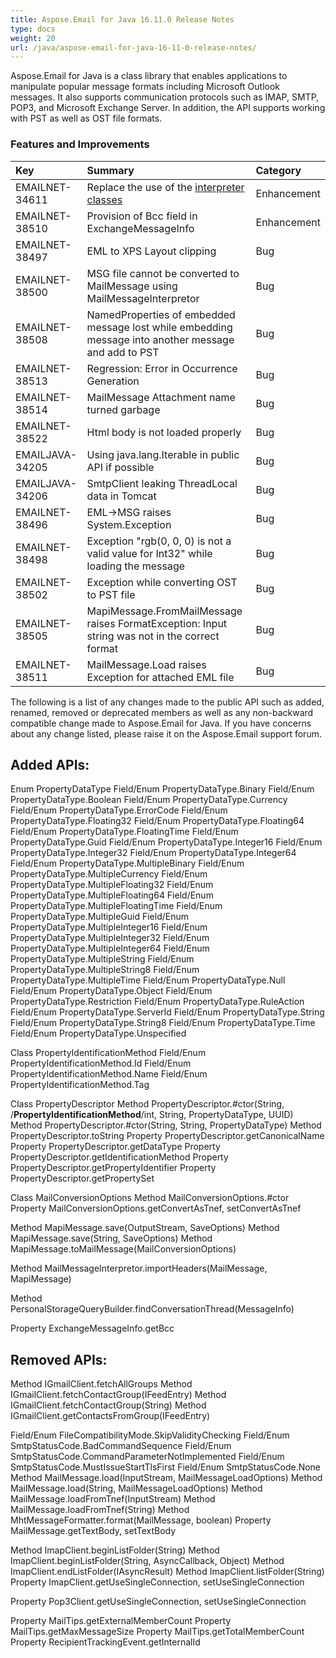 ```yaml
---
title: Aspose.Email for Java 16.11.0 Release Notes
type: docs
weight: 20
url: /java/aspose-email-for-java-16-11-0-release-notes/
---
```


Aspose.Email for Java is a class library that enables applications to manipulate popular message formats including Microsoft Outlook messages. It also supports communication protocols such as IMAP, SMTP, POP3, and Microsoft Exchange Server. In addition, the API supports working with PST as well as OST file formats.
### **Features and Improvements**

|**Key** |**Summary** |**Category** |
| :- | :- | :- |
|EMAILNET-34611|Replace the use of the [interpreter classes](/email/java/managing-message-files-with-aspose-email-outlook/#converting-msg-to-mime-message)|Enhancement |
|EMAILNET-38510|Provision of Bcc field in ExchangeMessageInfo|Enhancement |
|EMAILNET-38497|EML to XPS Layout clipping|Bug |
|EMAILNET-38500|MSG file cannot be converted to MailMessage using MailMessageInterpretor|Bug|
|EMAILNET-38508|NamedProperties of embedded message lost while embedding message into another message and add to PST|Bug|
|EMAILNET-38513|Regression: Error in Occurrence Generation|Bug|
|EMAILNET-38514|MailMessage Attachment name turned garbage|Bug|
|EMAILNET-38522|Html body is not loaded properly|Bug|
|EMAILJAVA-34205|Using java.lang.Iterable in public API if possible|Bug|
|EMAILJAVA-34206|SmtpClient leaking ThreadLocal data in Tomcat|Bug|
|EMAILNET-38496|EML->MSG raises System.Exception|Bug|
|EMAILNET-38498|Exception "rgb(0, 0, 0) is not a valid value for Int32" while loading the message|Bug|
|EMAILNET-38502|Exception while converting OST to PST file|Bug|
|EMAILNET-38505|MapiMessage.FromMailMessage raises FormatException: Input string was not in the correct format|Bug|
|EMAILNET-38511|MailMessage.Load raises Exception for attached EML file|Bug|

The following is a list of any changes made to the public API such as added, renamed, removed or deprecated members as well as any non-backward compatible change made to Aspose.Email for Java. If you have concerns about any change listed, please raise it on the Aspose.Email support forum.
## **Added APIs:**
Enum PropertyDataType
Field/Enum PropertyDataType.Binary
Field/Enum PropertyDataType.Boolean
Field/Enum PropertyDataType.Currency
Field/Enum PropertyDataType.ErrorCode
Field/Enum PropertyDataType.Floating32
Field/Enum PropertyDataType.Floating64
Field/Enum PropertyDataType.FloatingTime
Field/Enum PropertyDataType.Guid
Field/Enum PropertyDataType.Integer16
Field/Enum PropertyDataType.Integer32
Field/Enum PropertyDataType.Integer64
Field/Enum PropertyDataType.MultipleBinary
Field/Enum PropertyDataType.MultipleCurrency
Field/Enum PropertyDataType.MultipleFloating32
Field/Enum PropertyDataType.MultipleFloating64
Field/Enum PropertyDataType.MultipleFloatingTime
Field/Enum PropertyDataType.MultipleGuid
Field/Enum PropertyDataType.MultipleInteger16
Field/Enum PropertyDataType.MultipleInteger32
Field/Enum PropertyDataType.MultipleInteger64
Field/Enum PropertyDataType.MultipleString
Field/Enum PropertyDataType.MultipleString8
Field/Enum PropertyDataType.MultipleTime
Field/Enum PropertyDataType.Null
Field/Enum PropertyDataType.Object
Field/Enum PropertyDataType.Restriction
Field/Enum PropertyDataType.RuleAction
Field/Enum PropertyDataType.ServerId
Field/Enum PropertyDataType.String
Field/Enum PropertyDataType.String8
Field/Enum PropertyDataType.Time
Field/Enum PropertyDataType.Unspecified

Class PropertyIdentificationMethod
Field/Enum PropertyIdentificationMethod.Id
Field/Enum PropertyIdentificationMethod.Name
Field/Enum PropertyIdentificationMethod.Tag

Class PropertyDescriptor
Method PropertyDescriptor.#ctor(String, /**PropertyIdentificationMethod**/int, String, PropertyDataType, UUID)
Method PropertyDescriptor.#ctor(String, String, PropertyDataType)
Method PropertyDescriptor.toString
Property PropertyDescriptor.getCanonicalName
Property PropertyDescriptor.getDataType
Property PropertyDescriptor.getIdentificationMethod
Property PropertyDescriptor.getPropertyIdentifier
Property PropertyDescriptor.getPropertySet

Class MailConversionOptions
Method MailConversionOptions.#ctor
Property MailConversionOptions.getConvertAsTnef, setConvertAsTnef

Method MapiMessage.save(OutputStream, SaveOptions)
Method MapiMessage.save(String, SaveOptions)
Method MapiMessage.toMailMessage(MailConversionOptions)

Method MailMessageInterpretor.importHeaders(MailMessage, MapiMessage)

Method PersonalStorageQueryBuilder.findConversationThread(MessageInfo)

Property ExchangeMessageInfo.getBcc
## **Removed APIs:**
Method IGmailClient.fetchAllGroups
Method IGmailClient.fetchContactGroup(IFeedEntry)
Method IGmailClient.fetchContactGroup(String)
Method IGmailClient.getContactsFromGroup(IFeedEntry)

Field/Enum FileCompatibilityMode.SkipValidityChecking
Field/Enum SmtpStatusCode.BadCommandSequence
Field/Enum SmtpStatusCode.CommandParameterNotImplemented
Field/Enum SmtpStatusCode.MustIssueStartTlsFirst
Field/Enum SmtpStatusCode.None
Method MailMessage.load(InputStream, MailMessageLoadOptions)
Method MailMessage.load(String, MailMessageLoadOptions)
Method MailMessage.loadFromTnef(InputStream)
Method MailMessage.loadFromTnef(String)
Method MhtMessageFormatter.format(MailMessage, boolean)
Property MailMessage.getTextBody, setTextBody

Method ImapClient.beginListFolder(String)
Method ImapClient.beginListFolder(String, AsyncCallback, Object)
Method ImapClient.endListFolder(IAsyncResult)
Method ImapClient.listFolder(String)
Property ImapClient.getUseSingleConnection, setUseSingleConnection

Property Pop3Client.getUseSingleConnection, setUseSingleConnection

Property MailTips.getExternalMemberCount
Property MailTips.getMaxMessageSize
Property MailTips.getTotalMemberCount
Property RecipientTrackingEvent.getInternalId

